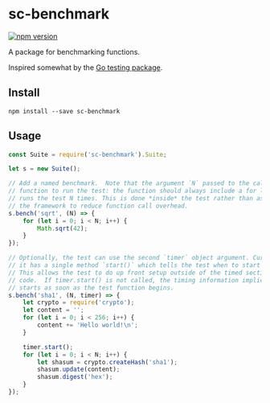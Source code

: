 # sc-benchmark

[![npm version](https://badge.fury.io/js/sc-benchmark.svg)](https://badge.fury.io/js/sc-benchmark)

A package for benchmarking functions.

Inspired somewhat by the [Go testing package](https://golang.org/pkg/testing/).

## Install

```
npm install --save sc-benchmark
```

## Usage

```javascript
const Suite = require('sc-benchmark').Suite;

let s = new Suite();

// Add a named benchmark.  Note that the argument `N` passed to the callback
// function to run the test: the function should always include a for loop that
// runs the test N times. This is done *inside* the test rather than as part of
// the framework to reduce function call overhead.
s.bench('sqrt', (N) => {
    for (let i = 0; i < N; i++) {
        Math.sqrt(42);
    }
});

// Optionally, the test can use the second `timer` object argument. Currently,
// it has a single method `start()` which tells the test when to start timing.
// This allows the test to do up front setup outside of the timed section of
// code.  If timer.start() is not called, the timing information implicitly
// starts as soon as the test function begins.
s.bench('sha1', (N, timer) => {
    let crypto = require('crypto');
    let content = '';
    for (let i = 0; i < 256; i++) {
        content += 'Hello world!\n';
    }

    timer.start();
    for (let i = 0; i < N; i++) {
        let shasum = crypto.createHash('sha1');
        shasum.update(content);
        shasum.digest('hex');
    }
});
```
